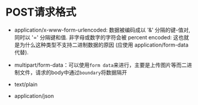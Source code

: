 # POST请求格式
- application/x-www-form-urlencoded: 数据被编码成以 '&' 分隔的键-值对, 同时以 '=' 分隔键和值. 非字母或数字的字符会被 percent encoded: 这也就是为什么这种类型不支持二进制数据的原因 (应使用 application/form-data 代替).

- multipart/form-data：可以使用`form data`来进行，主要是上传图片等而二进制文件，请求的body中通过`boundary`将数据隔开

- text/plain

- application/json
